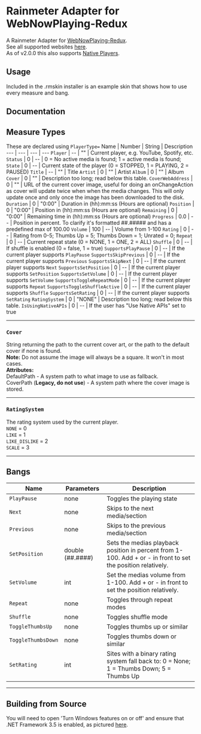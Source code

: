 # Rainmeter Adapter for WebNowPlaying-Redux
A Rainmeter Adapter for [WebNowPlaying-Redux](https://github.com/keifufu/WebNowPlaying-Redux).  
See all supported websites [here](https://github.com/keifufu/WebNowPlaying-Redux).  
As of v2.0.0 this also supports [Native Players](https://github.com/keifufu/WebNowPlaying-Redux/blob/main/NativeAPIs.md).

## Usage
Included in the .rmskin installer is an example skin that shows how to use every measure and bang.

## Documentation

## Measure Types
These are declared using `PlayerType=`
Name | Number | String | Description
--- | --- | --- | ---
`Player` | -- | "" | Current player, e.g. YouTube, Spotify, etc.
`Status` | 0 | -- | 0 = No active media is found; 1 = active media is found;
`State` | 0 | -- | Current state of the player (0 = STOPPED, 1 = PLAYING, 2 = PAUSED) 
`Title` | -- | "" | Title
`Artist` | 0 | "" | Artist
`Album` | 0 | "" | Album
`Cover` | 0 | "" | Description too long; read below this table.
`CoverWebAddress` | 0 | "" | URL of the current cover image, useful for doing an onChangeAction as cover will update twice when when the media changes. This will only update once and only once the image has been downloaded to the disk.
`Duration` | 0 | "0:00" | Duration in (hh):mm:ss (Hours are optional)
`Position` | 0 | "0:00" | Position in (hh):mm:ss (Hours are optional)
`Remaining` | 0 | "0:00" | Remaining time in (hh):mm:ss (Hours are optional)
`Progress` | 0.0 | -- | Position in percent. To clarify it's formatted ##.##### and has a predefined max of 100.00
`Volume` | 100 | -- | Volume from 1-100
`Rating` | 0 | -- | Rating from 0-5; Thumbs Up = 5; Thumbs Down = 1; Unrated = 0;
`Repeat` | 0 | -- | Current repeat state (0 = NONE, 1 = ONE, 2 = ALL)
`Shuffle` | 0 | -- | If shuffle is enabled (0 = false, 1 = true)
`SupportsPlayPause` | 0 | -- | If the current player supports `PlayPause`
`SupportsSkipPrevious` | 0 | -- | If the current player supports `Previous`
`SupportsSkipNext` | 0 | -- | If the current player supports `Next`
`SupportsSetPosition` | 0 | -- | If the current player supports `SetPosition`
`SupportsSetVolume` | 0 | -- | If the current player supports `SetVolume`
`SupportsToggleRepeatMode` | 0 | -- | If the current player supports `Repeat`
`SupportsToggleShuffleActive` | 0 | -- | If the current player supports `Shuffle`
`SupportsSetRating` | 0 | -- | If the current player supports `SetRating`
`RatingSystem` | 0 | "NONE" | Description too long; read below this table.
`IsUsingNativeAPIs` | 0 | -- | If the user has "Use Native APIs" set to true

---

### `Cover`
String returning the path to the current cover art, or the path to the default cover if none is found.  
**Note:** Do not assume the image will always be a square. It won't in most cases.  
**Attributes:**  
DefaultPath - A system path to what image to use as fallback.  
CoverPath (**Legacy, do not use**) - A system path where the cover image is stored.

---

### `RatingSystem`
The rating system used by the current player.  
`NONE` = 0  
`LIKE` = 1  
`LIKE_DISLIKE` = 2  
`SCALE` = 3  

---

## Bangs
Name | Parameters | Description
--- | --- | ---
`PlayPause` | none | Toggles the playing state
`Next` | none | Skips to the next media/section
`Previous` | none | Skips to the previous media/section
`SetPosition` | double (##.####) | Sets the medias playback position in percent from 1-100. Add + or - in front to set the position relatively.
`SetVolume` | int | Set the medias volume from 1-100. Add + or - in front to set the position relatively.
`Repeat` | none | Toggles through repeat modes
`Shuffle` | none | Toggles shuffle mode
`ToggleThumbsUp` | none | Toggles thumbs up or similar
`ToggleThumbsDown` | none | Toggles thumbs down or similar
`SetRating` | int | Sites with a binary rating system fall back to: 0 = None; 1 = Thumbs Down; 5 = Thumbs Up

---

## Building from Source
You will need to open 'Turn Windows features on or off' and ensure that .NET Framework 3.5 is enabled, as pictured [here](https://oldimg.noonly.net/06BR2GT605.jpg).
